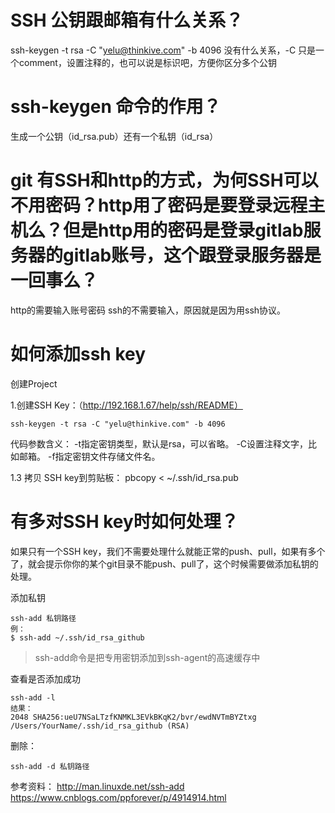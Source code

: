 # SSH 公钥跟邮箱有什么关系？
ssh-keygen -t rsa -C "yelu@thinkive.com" -b 4096
没有什么关系，-C 只是一个comment，设置注释的，也可以说是标识吧，方便你区分多个公钥

# ssh-keygen 命令的作用？
生成一个公钥（id_rsa.pub）还有一个私钥（id_rsa）

# git 有SSH和http的方式，为何SSH可以不用密码？http用了密码是要登录远程主机么？但是http用的密码是登录gitlab服务器的gitlab账号，这个跟登录服务器是一回事么？
http的需要输入账号密码
ssh的不需要输入，原因就是因为用ssh协议。

# 如何添加ssh key
创建Project

1.创建SSH Key：（http://192.168.1.67/help/ssh/README）
```
ssh-keygen -t rsa -C "yelu@thinkive.com" -b 4096
```
代码参数含义： 
-t指定密钥类型，默认是rsa，可以省略。 
-C设置注释文字，比如邮箱。 
-f指定密钥文件存储文件名。

1.3 拷贝 SSH key到剪贴板：
pbcopy < ~/.ssh/id_rsa.pub

# 有多对SSH key时如何处理？
如果只有一个SSH key，我们不需要处理什么就能正常的push、pull，如果有多个了，就会提示你你的某个git目录不能push、pull了，这个时候需要做添加私钥的处理。

添加私钥
```
ssh-add 私钥路径
例：
$ ssh-add ~/.ssh/id_rsa_github
```

> ssh-add命令是把专用密钥添加到ssh-agent的高速缓存中
 
查看是否添加成功

```
ssh-add -l
结果：
2048 SHA256:ueU7NSaLTzfKNMKL3EVkBKqK2/bvr/ewdNVTmBYZtxg /Users/YourName/.ssh/id_rsa_github (RSA)
```

删除：

```
ssh-add -d 私钥路径
```


参考资料：
http://man.linuxde.net/ssh-add
https://www.cnblogs.com/ppforever/p/4914914.html


